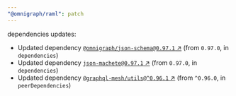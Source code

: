```yaml
---
"@omnigraph/raml": patch
---
```

dependencies updates:
  - Updated dependency [`@omnigraph/json-schema@0.97.1` ↗︎](https://www.npmjs.com/package/@omnigraph/json-schema/v/0.97.1) (from `0.97.0`, in `dependencies`)
  - Updated dependency [`json-machete@0.97.1` ↗︎](https://www.npmjs.com/package/json-machete/v/0.97.1) (from `0.97.0`, in `dependencies`)
  - Updated dependency [`@graphql-mesh/utils@^0.96.1` ↗︎](https://www.npmjs.com/package/@graphql-mesh/utils/v/0.96.1) (from `^0.96.0`, in `peerDependencies`)
